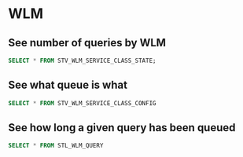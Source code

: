 # WLM

## See number of queries by WLM

```SQL
SELECT * FROM STV_WLM_SERVICE_CLASS_STATE;
```

## See what queue is what

```SQL
SELECT * FROM STV_WLM_SERVICE_CLASS_CONFIG
```

## See how long a given query has been queued

```SQL
SELECT * FROM STL_WLM_QUERY
```
